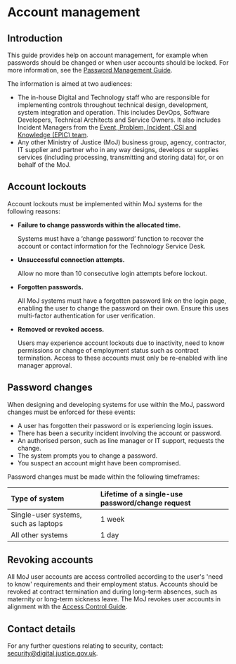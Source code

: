 # Account management

## Introduction

This guide provides help on account management, for example when passwords should be changed or when user accounts should be locked. For more information, see the [Password Management Guide](password-management-guide.md).

The information is aimed at two audiences:

-   The in-house Digital and Technology staff who are responsible for implementing controls throughout technical design, development, system integration and operation. This includes DevOps, Software Developers, Technical Architects and Service Owners. It also includes Incident Managers from the [Event, Problem, Incident, CSI and Knowledge \(EPIC\) team](https://peoplefinder.service.gov.uk/teams/epic).
-   Any other Ministry of Justice \(MoJ\) business group, agency, contractor, IT supplier and partner who in any way designs, develops or supplies services \(including processing, transmitting and storing data\) for, or on behalf of the MoJ.

## Account lockouts

Account lockouts must be implemented within MoJ systems for the following reasons:

-   **Failure to change passwords within the allocated time.**

    Systems must have a ‘change password’ function to recover the account or contact information for the Technology Service Desk.

-   **Unsuccessful connection attempts.**

    Allow no more than 10 consecutive login attempts before lockout.

-   **Forgotten passwords.**

    All MoJ systems must have a forgotten password link on the login page, enabling the user to change the password on their own. Ensure this uses multi-factor authentication for user verification.

-   **Removed or revoked access.**

    Users may experience account lockouts due to inactivity, need to know permissions or change of employment status such as contract termination. Access to these accounts must only be re-enabled with line manager approval.


## Password changes

When designing and developing systems for use within the MoJ, password changes must be enforced for these events:

-   A user has forgotten their password or is experiencing login issues.
-   There has been a security incident involving the account or password.
-   An authorised person, such as line manager or IT support, requests the change.
-   The system prompts you to change a password.
-   You suspect an account might have been compromised.

Password changes must be made within the following timeframes:

|Type of system|Lifetime of a single-use password/change request|
|:-------------|:-----------------------------------------------|
|Single-user systems, such as laptops|1 week|
|All other systems|1 day|

## Revoking accounts

All MoJ user accounts are access controlled according to the user's 'need to know' requirements and their employment status. Accounts should be revoked at contract termination and during long-term absences, such as maternity or long-term sickness leave. The MoJ revokes user accounts in alignment with the [Access Control Guide](access-control-guide.md).

## Contact details

For any further questions relating to security, contact: [security@digital.justice.gov.uk](mailto:security@digital.justice.gov.uk).

